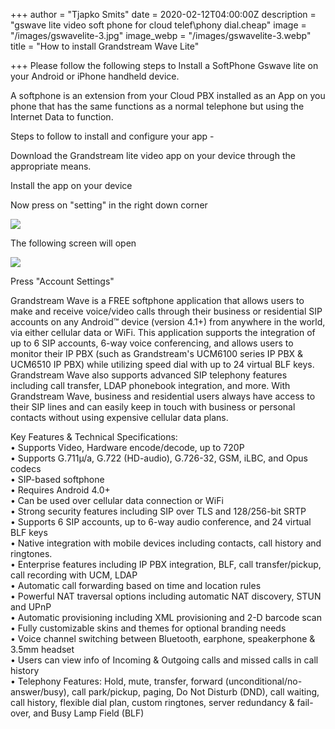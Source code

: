 +++
author = "Tjapko Smits"
date = 2020-02-12T04:00:00Z
description = "gswave lite video soft phone for cloud telef\\phony dial.cheap"
image = "/images/gswavelite-3.jpg"
image_webp = "/images/gswavelite-3.webp"
title = "How to install Grandstream Wave Lite"

+++
Please follow the following steps to Install a SoftPhone Gswave lite on your Android or iPhone handheld device.

A softphone is an extension from your Cloud PBX installed as an App on you phone that has the same functions as a normal telephone but using the Internet Data to function.

Steps to follow to install and configure your app -

Download the Grandstream lite video app on your device through the appropriate means.

Install the app on your device

Now press on "setting" in the right down corner 

![](/images/settingsgswave.webp)

The following screen will open 

![](/images/accountsettings.webp)

Press "Account Settings" 

Grandstream Wave is a FREE softphone application that allows users to make and receive voice/video calls through their business or residential SIP accounts on any Android™ device (version 4.1+) from anywhere in the world, via either cellular data or WiFi. This application supports the integration of up to 6 SIP accounts, 6-way voice conferencing, and allows users to monitor their IP PBX (such as Grandstream's UCM6100 series IP PBX & UCM6510 IP PBX) while utilizing speed dial with up to 24 virtual BLF keys. Grandstream Wave also supports advanced SIP telephony features including call transfer, LDAP phonebook integration, and more. With Grandstream Wave, business and residential users always have access to their SIP lines and can easily keep in touch with business or personal contacts without using expensive cellular data plans.

Key Features & Technical Specifications:  
• Supports Video, Hardware encode/decode, up to 720P  
• Supports G.711µ/a, G.722 (HD-audio), G.726-32, GSM, iLBC, and Opus codecs  
• SIP-based softphone  
• Requires Android 4.0+  
• Can be used over cellular data connection or WiFi  
• Strong security features including SIP over TLS and 128/256-bit SRTP  
• Supports 6 SIP accounts, up to 6-way audio conference, and 24 virtual BLF keys  
• Native integration with mobile devices including contacts, call history and ringtones.  
• Enterprise features including IP PBX integration, BLF, call transfer/pickup, call recording with UCM, LDAP  
• Automatic call forwarding based on time and location rules  
• Powerful NAT traversal options including automatic NAT discovery, STUN and UPnP  
• Automatic provisioning including XML provisioning and 2-D barcode scan  
• Fully customizable skins and themes for optional branding needs  
• Voice channel switching between Bluetooth, earphone, speakerphone & 3.5mm headset  
• Users can view info of Incoming & Outgoing calls and missed calls in call history  
• Telephony Features: Hold, mute, transfer, forward (unconditional/no-answer/busy), call park/pickup, paging, Do Not Disturb (DND), call waiting, call history, flexible dial plan, custom ringtones, server redundancy & fail-over, and Busy Lamp Field (BLF)